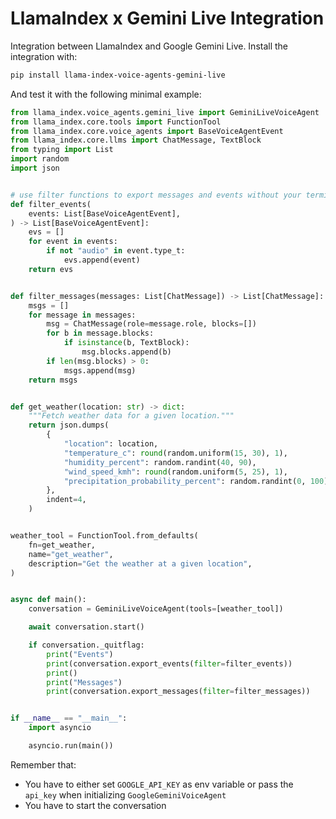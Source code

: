 # LlamaIndex x Gemini Live Integration

Integration between LlamaIndex and Google Gemini Live. Install the integration with:

```bash
pip install llama-index-voice-agents-gemini-live
```

And test it with the following minimal example:

```python
from llama_index.voice_agents.gemini_live import GeminiLiveVoiceAgent
from llama_index.core.tools import FunctionTool
from llama_index.core.voice_agents import BaseVoiceAgentEvent
from llama_index.core.llms import ChatMessage, TextBlock
from typing import List
import random
import json


# use filter functions to export messages and events without your terminal being swamped by base64-encoded audio bytes :)
def filter_events(
    events: List[BaseVoiceAgentEvent],
) -> List[BaseVoiceAgentEvent]:
    evs = []
    for event in events:
        if not "audio" in event.type_t:
            evs.append(event)
    return evs


def filter_messages(messages: List[ChatMessage]) -> List[ChatMessage]:
    msgs = []
    for message in messages:
        msg = ChatMessage(role=message.role, blocks=[])
        for b in message.blocks:
            if isinstance(b, TextBlock):
                msg.blocks.append(b)
        if len(msg.blocks) > 0:
            msgs.append(msg)
    return msgs


def get_weather(location: str) -> dict:
    """Fetch weather data for a given location."""
    return json.dumps(
        {
            "location": location,
            "temperature_c": round(random.uniform(15, 30), 1),
            "humidity_percent": random.randint(40, 90),
            "wind_speed_kmh": round(random.uniform(5, 25), 1),
            "precipitation_probability_percent": random.randint(0, 100),
        },
        indent=4,
    )


weather_tool = FunctionTool.from_defaults(
    fn=get_weather,
    name="get_weather",
    description="Get the weather at a given location",
)


async def main():
    conversation = GeminiLiveVoiceAgent(tools=[weather_tool])

    await conversation.start()

    if conversation._quitflag:
        print("Events")
        print(conversation.export_events(filter=filter_events))
        print()
        print("Messages")
        print(conversation.export_messages(filter=filter_messages))


if __name__ == "__main__":
    import asyncio

    asyncio.run(main())
```

Remember that:

- You have to either set `GOOGLE_API_KEY` as env variable or pass the `api_key` when initializing `GoogleGeminiVoiceAgent`
- You have to start the conversation
